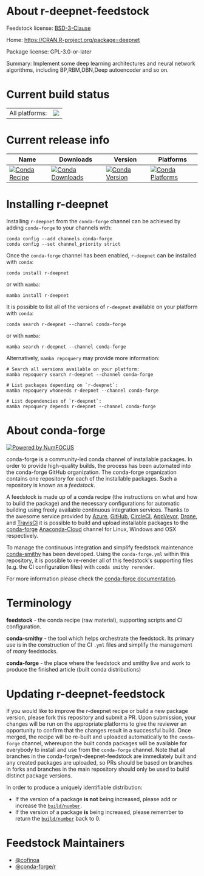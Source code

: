About r-deepnet-feedstock
=========================

Feedstock license: [BSD-3-Clause](https://github.com/conda-forge/r-deepnet-feedstock/blob/main/LICENSE.txt)

Home: https://CRAN.R-project.org/package=deepnet

Package license: GPL-3.0-or-later

Summary: Implement some deep learning architectures and neural network algorithms, including BP,RBM,DBN,Deep autoencoder and so on.

Current build status
====================


<table><tr><td>All platforms:</td>
    <td>
      <a href="https://dev.azure.com/conda-forge/feedstock-builds/_build/latest?definitionId=16214&branchName=main">
        <img src="https://dev.azure.com/conda-forge/feedstock-builds/_apis/build/status/r-deepnet-feedstock?branchName=main">
      </a>
    </td>
  </tr>
</table>

Current release info
====================

| Name | Downloads | Version | Platforms |
| --- | --- | --- | --- |
| [![Conda Recipe](https://img.shields.io/badge/recipe-r--deepnet-green.svg)](https://anaconda.org/conda-forge/r-deepnet) | [![Conda Downloads](https://img.shields.io/conda/dn/conda-forge/r-deepnet.svg)](https://anaconda.org/conda-forge/r-deepnet) | [![Conda Version](https://img.shields.io/conda/vn/conda-forge/r-deepnet.svg)](https://anaconda.org/conda-forge/r-deepnet) | [![Conda Platforms](https://img.shields.io/conda/pn/conda-forge/r-deepnet.svg)](https://anaconda.org/conda-forge/r-deepnet) |

Installing r-deepnet
====================

Installing `r-deepnet` from the `conda-forge` channel can be achieved by adding `conda-forge` to your channels with:

```
conda config --add channels conda-forge
conda config --set channel_priority strict
```

Once the `conda-forge` channel has been enabled, `r-deepnet` can be installed with `conda`:

```
conda install r-deepnet
```

or with `mamba`:

```
mamba install r-deepnet
```

It is possible to list all of the versions of `r-deepnet` available on your platform with `conda`:

```
conda search r-deepnet --channel conda-forge
```

or with `mamba`:

```
mamba search r-deepnet --channel conda-forge
```

Alternatively, `mamba repoquery` may provide more information:

```
# Search all versions available on your platform:
mamba repoquery search r-deepnet --channel conda-forge

# List packages depending on `r-deepnet`:
mamba repoquery whoneeds r-deepnet --channel conda-forge

# List dependencies of `r-deepnet`:
mamba repoquery depends r-deepnet --channel conda-forge
```


About conda-forge
=================

[![Powered by
NumFOCUS](https://img.shields.io/badge/powered%20by-NumFOCUS-orange.svg?style=flat&colorA=E1523D&colorB=007D8A)](https://numfocus.org)

conda-forge is a community-led conda channel of installable packages.
In order to provide high-quality builds, the process has been automated into the
conda-forge GitHub organization. The conda-forge organization contains one repository
for each of the installable packages. Such a repository is known as a *feedstock*.

A feedstock is made up of a conda recipe (the instructions on what and how to build
the package) and the necessary configurations for automatic building using freely
available continuous integration services. Thanks to the awesome service provided by
[Azure](https://azure.microsoft.com/en-us/services/devops/), [GitHub](https://github.com/),
[CircleCI](https://circleci.com/), [AppVeyor](https://www.appveyor.com/),
[Drone](https://cloud.drone.io/welcome), and [TravisCI](https://travis-ci.com/)
it is possible to build and upload installable packages to the
[conda-forge](https://anaconda.org/conda-forge) [Anaconda-Cloud](https://anaconda.org/)
channel for Linux, Windows and OSX respectively.

To manage the continuous integration and simplify feedstock maintenance
[conda-smithy](https://github.com/conda-forge/conda-smithy) has been developed.
Using the ``conda-forge.yml`` within this repository, it is possible to re-render all of
this feedstock's supporting files (e.g. the CI configuration files) with ``conda smithy rerender``.

For more information please check the [conda-forge documentation](https://conda-forge.org/docs/).

Terminology
===========

**feedstock** - the conda recipe (raw material), supporting scripts and CI configuration.

**conda-smithy** - the tool which helps orchestrate the feedstock.
                   Its primary use is in the construction of the CI ``.yml`` files
                   and simplify the management of *many* feedstocks.

**conda-forge** - the place where the feedstock and smithy live and work to
                  produce the finished article (built conda distributions)


Updating r-deepnet-feedstock
============================

If you would like to improve the r-deepnet recipe or build a new
package version, please fork this repository and submit a PR. Upon submission,
your changes will be run on the appropriate platforms to give the reviewer an
opportunity to confirm that the changes result in a successful build. Once
merged, the recipe will be re-built and uploaded automatically to the
`conda-forge` channel, whereupon the built conda packages will be available for
everybody to install and use from the `conda-forge` channel.
Note that all branches in the conda-forge/r-deepnet-feedstock are
immediately built and any created packages are uploaded, so PRs should be based
on branches in forks and branches in the main repository should only be used to
build distinct package versions.

In order to produce a uniquely identifiable distribution:
 * If the version of a package **is not** being increased, please add or increase
   the [``build/number``](https://docs.conda.io/projects/conda-build/en/latest/resources/define-metadata.html#build-number-and-string).
 * If the version of a package **is** being increased, please remember to return
   the [``build/number``](https://docs.conda.io/projects/conda-build/en/latest/resources/define-metadata.html#build-number-and-string)
   back to 0.

Feedstock Maintainers
=====================

* [@cofinoa](https://github.com/cofinoa/)
* [@conda-forge/r](https://github.com/conda-forge/r/)

